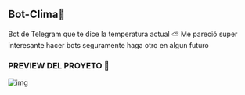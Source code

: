 ## Bot-Clima📱
Bot de Telegram que te dice la temperatura actual ⛅️
Me pareció super interesante hacer bots seguramente haga otro en algun futuro 

### PREVIEW DEL PROYETO 👀 ##
![img](Preview.png)
